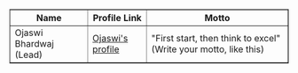 <table border="1">
  <thead>
    <tr>
      <th>Name</th>
      <th>Profile Link</th>
      <th>Motto</th>
    </tr>
  </thead>
  <tbody>
    <!-- Add you details here like this one -->
    <tr>
      <td>Ojaswi Bhardwaj (Lead)</td>
      <td><a href="https://www.github.com/ojaswi1234" target="_blank">Ojaswi's profile</a></td>
      <td>"First start, then think to excel" (Write your motto, like this)</td>
    </tr>
    <!-- Add below this line -->
  </tbody>
</table>